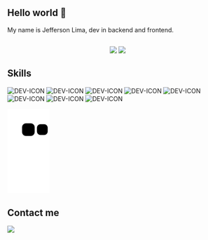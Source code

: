 ## Hello world 👋
My name is Jefferson Lima, dev in backend and frontend.
##
  <div align="center">
    <img height="150rem" src="https://github-readme-stats.vercel.app/api?username=itachizinsz&show_icons=true&theme=highcontrast"/>
    <img height="150rem" src="https://github-readme-stats.vercel.app/api/top-langs/?username=itachizinsz&theme=highcontrast&layout=compact"/>
 </div>
  
## Skills
<div style="display: inline_block">
    <img title="HTML5" alt="DEV-ICON" height="30" width="40" align="center" src="https://cdn.jsdelivr.net/gh/devicons/devicon/icons/html5/html5-original.svg" />
    <img title="CSS3" alt="DEV-ICON" height="30" width="40" align="center"  src="https://cdn.jsdelivr.net/gh/devicons/devicon/icons/css3/css3-original.svg" />
    <img title="REACT" alt="DEV-ICON" height="30" width="40" align="center" src="https://cdn.jsdelivr.net/gh/devicons/devicon/icons/react/react-original.svg" />
    <img title="JAVASCRIPT" alt="DEV-ICON" height="30" width="40" align="center" src="https://cdn.jsdelivr.net/gh/devicons/devicon/icons/javascript/javascript-original.svg" />
    <img title="NODEJS" alt="DEV-ICON" height="30" width="40" align="center" src="https://cdn.jsdelivr.net/gh/devicons/devicon/icons/nodejs/nodejs-original.svg" />
    <img title="MYSQL" alt="DEV-ICON" height="30" width="40" align="center" src="https://cdn.jsdelivr.net/gh/devicons/devicon/icons/mysql/mysql-original.svg" />
    <img title="PYTHON" alt="DEV-ICON" height="30" width="40" align="center"  src="https://cdn.jsdelivr.net/gh/devicons/devicon/icons/python/python-original.svg" />
    <img title="SASS" alt="DEV-ICON" height="30" width="40" align="center"  src="https://cdn.jsdelivr.net/gh/devicons/devicon/icons/sass/sass-original.svg" />
  
 </div>
  
<!--  
<img title="VUE.JS" alt="DEV-ICON" height="30" width="40" align="center" src="https://cdn.jsdelivr.net/gh/devicons/devicon/icons/vuejs/vuejs-original.svg" />
<img title="DOCKER" alt="DEV-ICON" height="30" width="40" align="center" src="https://cdn.jsdelivr.net/gh/devicons/devicon/icons/docker/docker-plain-wordmark.svg"/>
<img title="ANGULAR" alt="DEV-ICON" height="30" width="40" align="center" src="https://cdn.jsdelivr.net/gh/devicons/devicon/icons/angularjs/angularjs-plain.svg"/>
<img title="FLUTTER" alt="DEV-ICON"height="30" width="40" align="center" src="https://cdn.jsdelivr.net/gh/devicons/devicon/icons/flutter/flutter-original.svg"/>
<img title="PYTHON" alt="DEV-ICON" height="30" width="40" align="center" src="https://cdn.jsdelivr.net/gh/devicons/devicon/icons/python/python-original.svg"/>
-->
![Snake animation](https://github.com/rafaballerini/rafaballerini/blob/output/github-contribution-grid-snake.svg)

## Contact me
  <div>
    <a href="https://www.instagram.com/jeffersonl2_/" target="blank">
      <img src="https://img.shields.io/badge/Instagram-E4405F?style=for-the-badge&logo=instagram&logoColor=white" />
    </a>
<!--     <a href="https://www.linkedin.com/in/henrique-alves-685a1777/" target="_blank">
      <img src="https://img.shields.io/badge/LinkedIn-0077B5?style=for-the-badge&logo=linkedin&logoColor=white" />
    </a> -->
  </div>

